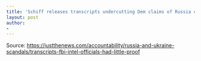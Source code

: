 ```yaml
---
title: 'Schiff releases transcripts undercutting Dem claims of Russia collusion proof'
layout: post
author:
-
---
```




Source: https://justthenews.com/accountability/russia-and-ukraine-scandals/transcripts-fbi-intel-officials-had-little-proof
